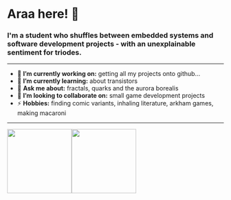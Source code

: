 <h1 align="left"> Araa here! 🪼 </h1>

<h3 align="left">  I'm a student who shuffles between embedded systems and software development projects - with an unexplainable sentiment for triodes. </h3>

---

- 🔭 **I’m currently working on:** getting all my projects onto github...
- 🌱 **I’m currently learning:** about transistors
- 💬 **Ask me about:** fractals, quarks and the aurora borealis 
- 👯 **I’m looking to collaborate on:** small game development projects
- ⚡ **Hobbies:** finding comic variants, inhaling literature, arkham games, making macaroni
  
---

<a href="https://dewith.co/"><img height="150px" src="https://github-readme-stats.vercel.app/api?username=dewith&show_icons=true&hide_title=true&hide_border=true&theme=gotham" /><img height="150px" src="https://github-readme-stats.vercel.app/api/top-langs/?username=dewith&show_icons=true&hide=jupyter%20notebook,vue,C&layout=compact&langs_count=6&hide_title=true&hide_border=true&theme=gotham" /></a>


<!--
**Araa-A/Araa-A** is a ✨ _special_ ✨ repository because its `README.md` (this file) appears on your GitHub profile.

Here are some ideas to get you started:

- 🔭 I’m currently working on ...
- 🌱 I’m currently learning ...
- 👯 I’m looking to collaborate on ...
- 🤔 I’m looking for help with ...
- 💬 Ask me about ...
- 📫 How to reach me: ...
- 😄 Pronouns: ...
- ⚡ Fun fact: ...
-->
